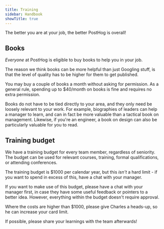 ```yaml
---
title: Training
sidebar: Handbook
showTitle: true
---
```


The better you are at your job, the better PostHog is overall!

## Books

*Everyone* at PostHog is eligible to buy books to help you in your job.

The reason we think books can be more helpful than just Googling stuff, is that the level of quality has to be higher for them to get published.

You may buy a couple of books a month without asking for permission. As a general rule, spending up to \$40/month on books is fine and requires no extra permission.

Books do not have to be tied directly to your area, and they only need be loosely relevant to your work. For example, biographies of leaders can help a manager to learn, and can in fact be more valuable than a tactical book on management. Likewise, if you're an engineer, a book on design can also be particularly valuable for you to read.

## Training budget

We have a training budget for every team member, regardless of seniority. The budget can be used for relevant courses, training, formal qualifications, or attending conferences. 

The training budget is $1000 per calendar year, but this _isn't_ a hard limit - if you want to spend in excess of this, have a chat with your manager.

If you want to make use of this budget, please have a chat with your  manager first, in case they have some useful feedback or pointers to a better idea. However, everything within the budget doesn't require approval. 

Where the costs are higher than $1000, please give Charles a heads-up, so he can increase your card limit. 

If possible, please share your learnings with the team afterwards! 
